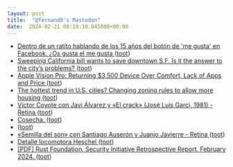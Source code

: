 ```yaml
---
layout: post
title:  "@fernand0's Mastodon"
date:  2024-02-21 08:19:10.845000+00:00
---
```

*  [Dentro de un ratito hablando de los 15 años del botón de &#39;me gusta&#39; en Facebook. ¿Os gusta el me gusta ](https://mastodon.social/@fernand0/111968488708000746) ([toot](https://mastodon.social/@fernand0/111968488708000746))
*  [Sweeping California bill wants to save downtown S.F. Is it the answer to the city’s problems?  ](https://www.sfchronicle.com/sf/article/s-f-downtown-wiener-ceqa-18672243.php) ([toot](https://mastodon.social/@fernand0/111967142351060501))
*  [Apple Vision Pro: Returning $3,500 Device Over Comfort, Lack of Apps and Price ](https://www.bloomberg.com/news/newsletters/2024-02-18/apple-vision-pro-returning-3-500-device-over-comfort-lack-of-apps-and-price-lsrk88m) ([toot](https://mastodon.social/@fernand0/111965134023637139))
*  [The hottest trend in U.S. cities? Changing zoning rules to allow more housing  ](https://www.npr.org/2024/02/17/1229867031/housing-shortage-zoning-reform-cities) ([toot](https://mastodon.social/@fernand0/111965018536412666))
*  [Víctor Coyote con Javi Álvarez y «El crack» (José Luis Garci, 1981) - Retina ](https://festivalretina.com/victor-coyote-con-javi-alvarez-y-el-crack-jose-luis-garci-1981) ([toot](https://mastodon.social/@fernand0/111964827884625253))
*  [Cosecha. ](https://avecesunafoto.wordpress.com/2024/02/20/cosecha) ([toot](https://mastodon.social/@fernand0/111964744327358623))
*  [ ](https://mastodon.social/users/fernand0/statuses/111964740495430086/activity) ([toot](https://mastodon.social/users/fernand0/statuses/111964740495430086/activity))
*  [«Semilla del son» con Santiago Auserón y Juanjo Javierre - Retina ](https://festivalretina.com/semilla-del-son-con-santiago-auseron-y-juanjo-javierre) ([toot](https://mastodon.social/@fernand0/111964459899592949))
*  [Detalle locomotora Heschel ](https://www.flickr.com/photos/fernand0/53530873524) ([toot](https://mastodon.social/@fernand0/111964369017569828))
*  [[PDF] Rust Foundation. Security Initiative Retrospective Report. February 2024.   ](https://foundation.rust-lang.org/static/publications/security-initiative-report-february-2024.pdf) ([toot](https://mastodon.social/@fernand0/111964214278261055))
